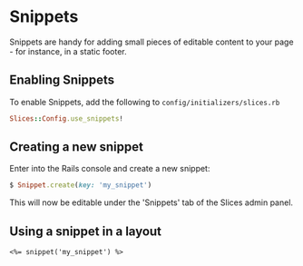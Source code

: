 # Snippets

Snippets are handy for adding small pieces of editable content to your page -
for instance, in a static footer.

## Enabling Snippets

To enable Snippets, add the following to `config/initializers/slices.rb`

```ruby
Slices::Config.use_snippets!
```

## Creating a new snippet

Enter into the Rails console and create a new snippet:

```ruby
$ Snippet.create(key: 'my_snippet')
```

This will now be editable under the 'Snippets' tab of the Slices admin panel.

## Using a snippet in a layout

```erb
<%= snippet('my_snippet') %>
```
